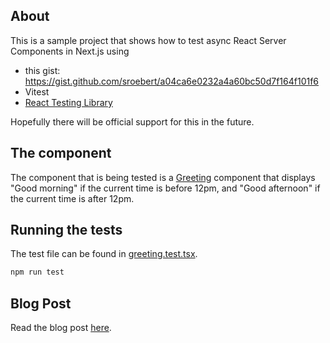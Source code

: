 ## About

This is a sample project that shows how to test async React Server Components in Next.js using

- this gist: https://gist.github.com/sroebert/a04ca6e0232a4a60bc50d7f164f101f6
- Vitest
- [React Testing Library](https://github.com/testing-library/react-testing-library#readme)

Hopefully there will be official support for this in the future.

## The component

The component that is being tested is a [Greeting](./src/app/greeting.tsx) component that displays "Good morning" if the current time is before 12pm, and "Good afternoon" if the current time is after 12pm.

## Running the tests

The test file can be found in [greeting.test.tsx](./src/app/greeting.test.tsx).

```bash
npm run test
```

## Blog Post

Read the blog post [here](https://nico.fyi/blog/how-to-test-react-server-component).
